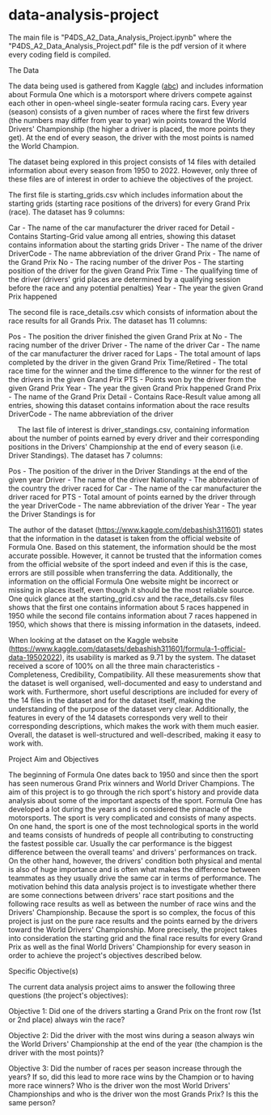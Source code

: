 # data-analysis-project

The main file is "P4DS_A2_Data_Analysis_Project.ipynb" where the "P4DS_A2_Data_Analysis_Project.pdf" file is the pdf version of it where every coding field is compiled.

The Data

The data being used is gathered from Kaggle ([abc](https://www.kaggle.com/datasets/debashish311601/formula-1-official-data-19502022)) and includes information about Formula One which is a motorsport where drivers compete against each other in open-wheel single-seater formula racing cars. Every year (season) consists of a given number of races where the first few drivers (the numbers may differ from year to year) win points toward the World Drivers' Championship (the higher a driver is placed, the more points they get). At the end of every season, the driver with the most points is named the World Champion.

The dataset being explored in this project consists of 14 files with detailed information about every season from 1950 to 2022. However, only three of these files are of interest in order to achieve the objectives of the project.

The first file is starting_grids.csv which includes information about the starting grids (starting race positions of the drivers) for every Grand Prix (race). The dataset has 9 columns:
 
 Car - The name of the car manufacturer the driver raced for
 Detail - Contains Starting-Grid value among all entries, showing this dataset contains information about the starting grids
 Driver - The name of the driver
 DriverCode - The name abbreviation of the driver
 Grand Prix - The name of the Grand Prix
 No - The racing number of the driver
 Pos - The starting position of the driver for the given Grand Prix
 Time - The qualifying time of the driver (drivers' grid places are determined by a qualifying session before the race and any potential
 penalties)
 Year - The year the given Grand Prix happened

The second file is race_details.csv which consists of information about the race results for all Grands Prix. The dataset has 11 columns:

 Pos - The position the driver finished the given Grand Prix at
 No - The racing number of the driver
 Driver - The name of the driver
 Car - The name of the car manufacturer the driver raced for
 Laps - The total amount of laps completed by the driver in the given Grand Prix
 Time/Retired - The total race time for the winner and the time difference to the winner for the rest of the drivers in the given Grand Prix
 PTS - Points won by the driver from the given Grand Prix
 Year - The year the given Grand Prix happened
 Grand Prix - The name of the Grand Prix
 Detail - Contains Race-Result value among all entries, showing this dataset contains information about the race results
 DriverCode - The name abbreviation of the driver
 
  The last file of interest is driver_standings.csv, containing information about the number of points earned by every driver and their corresponding positions in the Drivers' Championship at the end of every season (i.e. Driver Standings). The dataset has 7 columns:
  
 Pos - The position of the driver in the Driver Standings at the end of the given year
 Driver - The name of the driver
 Nationality - The abbreviation of the country the driver raced for
 Car - The name of the car manufacturer the driver raced for
 PTS - Total amount of points earned by the driver through the year
 DriverCode - The name abbreviation of the driver
 Year - The year the Driver Standings is for
 
 The author of the dataset (https://www.kaggle.com/debashish311601) states that the information in the dataset is taken from the official website of Formula One. Based on this statement, the information should be the most accurate possible. However, it cannot be trusted that the information comes from the official website of the sport indeed and even if this is the case, errors are still possible when transferring the data. Additionally, the information on the official Formula One website might be incorrect or missing in places itself, even though it should be the most reliable source. One quick glance at the starting_grid.csv and the race_details.csv files shows that the first one contains information about 5 races happened in 1950 while the second file contains information about 7 races happened in 1950, which shows that there is missing information in the datasets, indeed.
 
 When looking at the dataset on the Kaggle website (https://www.kaggle.com/datasets/debashish311601/formula-1-official-data-19502022), its usability is marked as 9.71 by the system. The dataset received a score of 100% on all the three main characteristics - Completeness, Credibility, Compatibility. All these measurements show that the dataset is well organised, well-documented and easy to understand and work with. Furthermore, short useful descriptions are included for every of the 14 files in the dataset and for the dataset itself, making the understanding of the purpose of the dataset very clear. Additionally, the features in every of the 14 datasets corresponds very well to their corresponding descriptions, which makes the work with them much easier. Overall, the dataset is well-structured and well-described, making it easy to work with.
 
 Project Aim and Objectives
 
 The beginning of Formula One dates back to 1950 and since then the sport has seen numerous Grand Prix winners and World Driver Champions. The aim of this project is to go through the rich sport's history and provide data analysis about some of the important aspects of the sport. Formula One has developed a lot during the years and is considered the pinnacle of the motorsports. The sport is very complicated and consists of many aspects. On one hand, the sport is one of the most technological sports in the world and teams consists of hundreds of people all contributing to constructing the fastest possible car. Usually the car performance is the biggest difference between the overall teams' and drivers' performances on track. On the other hand, however, the drivers' condition both physical and mental is also of huge importance and is often what makes the difference between teammates as they usually drive the same car in terms of performance. The motivation behind this data analysis project is to investigate whether there are some connections between drivers' race start positions and the following race results as well as between the number of race wins and the Drivers' Championship. Because the sport is so complex, the focus of this project is just on the pure race results and the points earned by the drivers toward the World Drivers' Championship. More precisely, the project takes into consideration the starting grid and the final race results for every Grand Prix as well as the final World Drivers' Championship for every season in order to achieve the project's objectives described below.
 
 Specific Objective(s)
 
 The current data analysis project aims to answer the following three questions (the project's objectives):
 
 Objective 1: Did one of the drivers starting a Grand Prix on the front row (1st or 2nd place) always win the race?
 
 Objective 2: Did the driver with the most wins during a season always win the World Drivers' Championship at the end of the year (the champion is the driver with the most points)?
 
 Objective 3: Did the number of races per season increase through the years? If so, did this lead to more race wins by the Champion or to having more race winners? Who is the driver won the most World Drivers' Championships and who is the driver won the most Grands Prix? Is this the same person?

